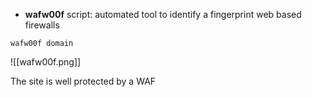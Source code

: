 - **wafw00f** script: automated tool to identify a fingerprint web based firewalls

````
wafw00f domain
````

![[wafw00f.png]]

The site is well protected by a WAF